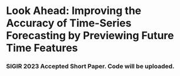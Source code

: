 # Look Ahead: Improving the Accuracy of Time-Series Forecasting by Previewing Future Time Features
### SIGIR 2023 Accepted Short Paper. Code will be uploaded.
